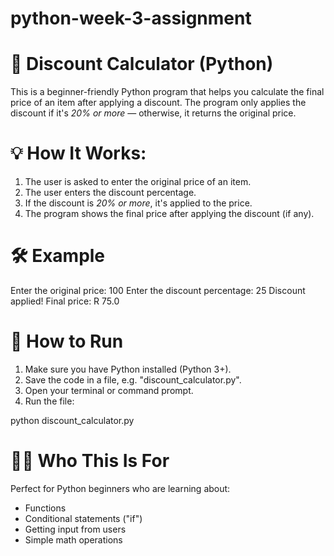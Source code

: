 # python-week-3-assignment

# 🧮 Discount Calculator (Python)

This is a beginner-friendly Python program that helps you calculate the final price of an item after applying a discount. The program only applies the discount if it's *20% or more* — otherwise, it returns the original price.

# 💡 How It Works:

1. The user is asked to enter the original price of an item.
2. The user enters the discount percentage.
3. If the discount is *20% or more*, it's applied to the price.
4. The program shows the final price after applying the discount (if any).

# 🛠️ Example

Enter the original price: 100
Enter the discount percentage: 25
Discount applied!
Final price: R 75.0

# 📁 How to Run

1. Make sure you have Python installed (Python 3+).
2. Save the code in a file, e.g. "discount_calculator.py".
3. Open your terminal or command prompt.
4. Run the file:

python discount_calculator.py

# 🧑‍💻 Who This Is For

Perfect for Python beginners who are learning about:
- Functions
- Conditional statements ("if")
- Getting input from users
- Simple math operations
